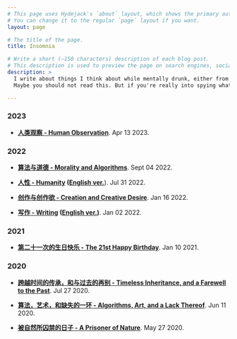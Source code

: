 ```yaml
---
# This page uses Hydejack's `about` layout, which shows the primary author's picture and about text at the top.
# You can change it to the regular `page` layout if you want.
layout: page

# The title of the page.
title: Insomnia

# Write a short (~150 characters) description of each blog post.
# This description is used to preview the page on search engines, social media, etc.
description: >
  I write about things I think about while mentally drunk, either from alcohol, extreme boredom, or insomnia, or most of the times, all of them.
  Maybe you should not read this. But if you're really into spying what I am thinking, make yourself at home.

---
```


### 2023

- **[人类观察 - Human Observation](/blog/2023-04-12.md)**. Apr 13 2023.

### 2022

- **[算法与道德 - Morality and Algorithms](/blog/2022-09-04.md)**. Sept 04 2022.

- **[人性 - Humanity](/blog/2022-07-31.md) ([English ver.](/blog/2022-07-31-eng.md)**). Jul 31 2022.

- **[创作与创作欲 - Creation and Creative Desire](/blog/2022-01-16.md)**. Jan 16 2022.

- **[写作 - Writing](/blog/2022-01-02.md) ([English ver.](/blog/2022-01-02-eng.md))**. Jan 02 2022.

### 2021

- **[第二十一次的生日快乐 - The 21st Happy Birthday](/blog/2021-01-10.md)**. Jan 10 2021.

### 2020

- **[跨越时间的传承，和与过去的再别 - Timeless Inheritance, and a Farewell to the Past](/blog/2020-07-27.md)**. Jul 27 2020.

- **[算法，艺术，和缺失的一环 - Algorithms, Art, and a Lack Thereof](/blog/2020-06-11.md)**. Jun 11 2020.

- **[被自然所囚禁的日子 - A Prisoner of Nature](/blog/2020-05-27.md)**. May 27 2020.
